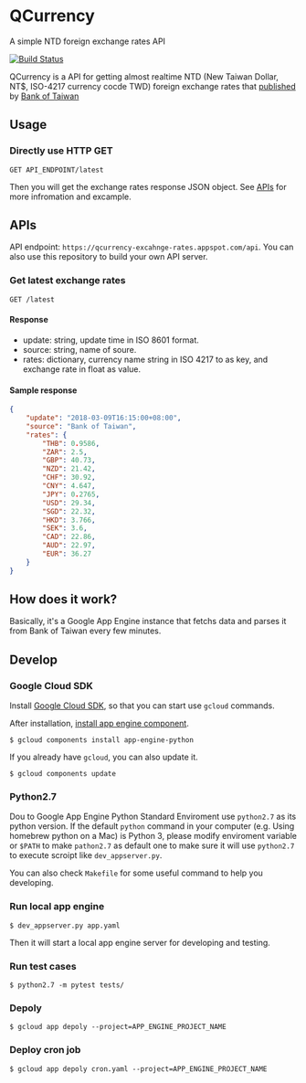 # QCurrency 
A simple NTD foreign exchange rates API

[![Build Status](https://travis-ci.org/qcl/QCurrency.svg?branch=master)](https://travis-ci.org/qcl/QCurrency)

QCurrency is a API for getting almost realtime NTD (New Taiwan Dollar, NT$, ISO-4217 currency cocde TWD) foreign exchange rates that [published](http://rate.bot.com.tw/) by [Bank of Taiwan](http://www.bot.com.tw/)

## Usage

### Directly use HTTP GET
```HTTP
GET API_ENDPOINT/latest
```

Then you will get the exchange rates response JSON object. See [APIs](#apis) for more infromation and excample.

## APIs

API endpoint: `https://qcurrency-excahnge-rates.appspot.com/api`. You can also use this repository to build your own API server.

### Get latest exchange rates

```http
GET /latest
```

#### Response

- update: string, update time in ISO 8601 format.
- source: string, name of soure.
- rates: dictionary, currency name string in ISO 4217 to as key, and exchange rate in float as value.

#### Sample response

```json
{
	"update": "2018-03-09T16:15:00+08:00",
	"source": "Bank of Taiwan",
	"rates": {
		"THB": 0.9586,
		"ZAR": 2.5,
		"GBP": 40.73,
		"NZD": 21.42,
		"CHF": 30.92,
		"CNY": 4.647,
		"JPY": 0.2765,
		"USD": 29.34,
		"SGD": 22.32,
		"HKD": 3.766,
		"SEK": 3.6,
		"CAD": 22.86,
		"AUD": 22.97,
		"EUR": 36.27
	}
}
```

## How does it work?

Basically, it's a Google App Engine instance that fetchs data and parses it from Bank of Taiwan every few minutes. 

## Develop

### Google Cloud SDK

Install [Google Cloud SDK](https://cloud.google.com/sdk/downloads), so that you can start use `gcloud` commands.

After installation, [install app engine component](https://cloud.google.com/appengine/docs/standard/python/download).

```
$ gcloud components install app-engine-python
```

If you already have `gcloud`, you can also update it.

```
$ gcloud components update
```

### Python2.7

Dou to Google App Engine Python Standard Enviroment use `python2.7` as its python version. If the default `python` command in your computer (e.g. Using homebrew python on a Mac) is Python 3, please modify enviroment variable or `$PATH` to make `pathon2.7` as default one to make sure it will use `python2.7` to execute scroipt like `dev_appserver.py`.

You can also check `Makefile` for some useful command to help you developing.

### Run local app engine 

```
$ dev_appserver.py app.yaml
```

Then it will start a local app engine server for developing and testing.

### Run test cases
```
$ python2.7 -m pytest tests/
```

### Depoly

```
$ gcloud app depoly --project=APP_ENGINE_PROJECT_NAME
```

### Deploy cron job
```
$ gcloud app depoly cron.yaml --project=APP_ENGINE_PROJECT_NAME 
```
